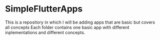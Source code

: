 # SimpleFlutterApps
This is a repository in which I will be adding apps that are basic but covers all concepts
Each folder contains one basic app with different inplementations and different concepts.
